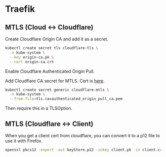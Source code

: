 # Traefik

## MTLS (Cloud <-> Cloudflare)

Create Cloudflare Origin CA and add it as a secret.

```bash
kubectl create secret tls cloudflare-tls \
  -n kube-system \
  --key origin-ca.pk \
  --cert origin-ca.crt
```

Enable Cloudflare Authenticated Origin Pull.

Add Cloudflare CA secret for MTLS. Cert is [here][cloudflare-certificate].

```bash
kubectl create secret generic cloudflare-mtls \
  -n kube-system \
  --from-file=tls.ca=authenticated_origin_pull_ca.pem
```

Then require this in a TLSOption.

## MTLS (Cloudflare <-> Client)

When you get a client cert from cloudflare, you can convert it to a p12 file to
use it with Firefox.

```bash
openssl pkcs12 -export -out keyStore.p12 -inkey client.pk -in client.crt
```

[cloudflare-certificate]: https://developers.cloudflare.com/ssl/origin-configuration/authenticated-origin-pull/set-up/#zone-level--cloudflare-certificate
